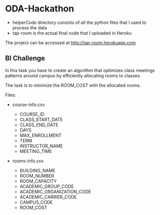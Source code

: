 # ODA-Hackathon

- helperCode directory  consists of all the python files that I used to process the data
- tap-room is the actual final code that I uploaded in Heroku

The project can be accessed at http://tap-room.herokuapp.com

## BI Challenge
In this task you have to create an algorithm that optimizes class meetings patterns around campus by efficiently allocating rooms to classes.

The task is to minimize the ROOM_COST with the allocated rooms.


Files:

- course-info.csv

    - COURSE_ID
    - CLASS_START_DATE
    - CLASS_END_DATE
    - DAYS
    - MAX_ENROLLMENT
    - TERM
    - INSTRUCTOR_NAME
    - MEETING_TIME

- rooms-info.csv

    - BUILDING_NAME
    - ROOM_NUMBER
    - ROOM_CAPACITY
    - ACADEMIC_GROUP_CODE
    - ACADEMIC_ORGANIZATION_CODE
    - ACADEMIC_CARRIER_CODE
    - CAMPUS_CODE
    - ROOM_COST



